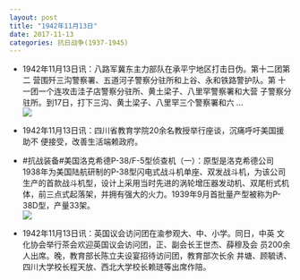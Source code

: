 ```yaml
---
layout: post
title: "1942年11月13日"
date: 2017-11-13
categories: 抗日战争(1937-1945)
---
```


<meta name="referrer" content="no-referrer" />

- 1942年11月13日讯：八路军冀东主力部队在承平宁地区打击日伪。第十二团第二 营围歼三沟警察署、五道河子警察分驻所和上谷、永和铁路警护队。第 十一团一个连攻击洼子店警察分驻所、黄土梁子、八里罕警察署和大营 子警察分驻所。到17日，打下三沟、黄土梁子、八里罕三个警察署和六 ... <br/><img src="https://wx4.sinaimg.cn/large/aca367d8ly1flgr9pllx9j20c809z0st.jpg" />

- 1942年11月13日讯：四川省教育学院20余名教授举行座谈，沉痛呼吁美国援助不 便接受，改善生活端赖政府。 

- #抗战装备#美国洛克希德P-38/F-5型侦查机（一）：原型是洛克希德公司1938年为美国陆航研制的P-38型闪电式战斗机单座、双发战斗机，为该公司生产的首款战斗机型，设计上采用当时先进的涡轮增压器发动机、双尾桁式机体，前三点式起落架，并拥有强大的火力。1939年9月首批量产型被称为P-38D型，产量33架。 <br/><img src="https://wx4.sinaimg.cn/large/aca367d8ly1flg87ja8nfj20db0pm42k.jpg" />

- 1942年11月13日讯：英国议会访问团在渝参观大、中、小学。同日，中英 文化协会举行茶会欢迎英国议会访问团，正、副会长王世杰、薛穆及会 员200余人出席。晚，教育部长陈立夫设宴招待访问团，教育部次长余 井塘、顾毓诱、四川大学校长程天放、西北大学校长赖琏等出席作陪。 

